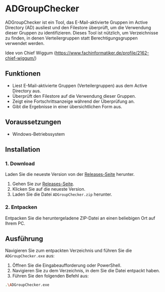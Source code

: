 # ADGroupChecker

ADGroupChecker ist ein Tool, das E-Mail-aktivierte Gruppen im Active Directory (AD) ausliest und den Filestore überprüft, um die Verwendung dieser Gruppen zu identifizieren. Dieses Tool ist nützlich, um Verzeichnisse zu finden, in denen Verteilergruppen statt Berechtigungsgruppen verwendet werden.

Idee von Chief Wiggum (https://www.fachinformatiker.de/profile/2162-chief-wiggum/)

## Funktionen

- Liest E-Mail-aktivierte Gruppen (Verteilergruppen) aus dem Active Directory aus.
- Überprüft den Filestore auf die Verwendung dieser Gruppen.
- Zeigt eine Fortschrittsanzeige während der Überprüfung an.
- Gibt die Ergebnisse in einer übersichtlichen Form aus.

## Voraussetzungen

- Windows-Betriebssystem

## Installation

### 1. Download

Laden Sie die neueste Version von der [Releases-Seite](https://github.com/faabiii/ADGroupChecker/releases) herunter. 

1. Gehen Sie zur [Releases-Seite](https://github.com/faabiii/ADGroupChecker/releases).
2. Klicken Sie auf die neueste Version.
3. Laden Sie die Datei `ADGroupChecker.zip` herunter.

### 2. Entpacken

Entpacken Sie die heruntergeladene ZIP-Datei an einen beliebigen Ort auf Ihrem PC.

## Ausführung

Navigieren Sie zum entpackten Verzeichnis und führen Sie die `ADGroupChecker.exe` aus:

1. Öffnen Sie die Eingabeaufforderung oder PowerShell.
2. Navigieren Sie zu dem Verzeichnis, in dem Sie die Datei entpackt haben.
3. Führen Sie den folgenden Befehl aus:

```sh
.\ADGroupChecker.exe
